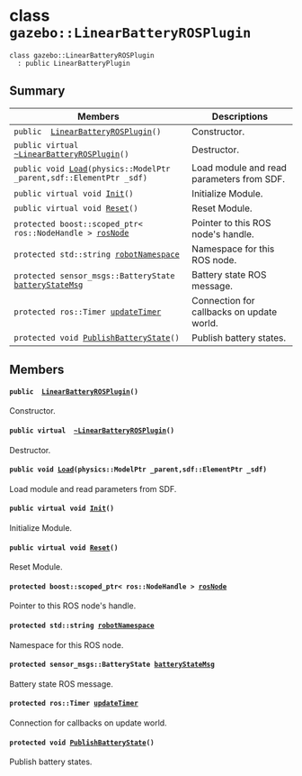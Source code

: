 # class `gazebo::LinearBatteryROSPlugin` 

```
class gazebo::LinearBatteryROSPlugin
  : public LinearBatteryPlugin
```  

## Summary

 Members                        | Descriptions                                
--------------------------------|---------------------------------------------
`public  `[`LinearBatteryROSPlugin`](#classgazebo_1_1_linear_battery_r_o_s_plugin_1aabebb4f5b17d524e9c3d74dd0cb1acdd)`()` | Constructor.
`public virtual  `[`~LinearBatteryROSPlugin`](#classgazebo_1_1_linear_battery_r_o_s_plugin_1a46c86524f2df0f027533d1806c32a47e)`()` | Destructor.
`public void `[`Load`](#classgazebo_1_1_linear_battery_r_o_s_plugin_1a224ee323f756ae606c9836493f1ff494)`(physics::ModelPtr _parent,sdf::ElementPtr _sdf)` | Load module and read parameters from SDF.
`public virtual void `[`Init`](#classgazebo_1_1_linear_battery_r_o_s_plugin_1aedd9b7053962837e687826e7e06ac249)`()` | Initialize Module.
`public virtual void `[`Reset`](#classgazebo_1_1_linear_battery_r_o_s_plugin_1a869ec61ac6792894bff98f7fc3b7fae0)`()` | Reset Module.
`protected boost::scoped_ptr< ros::NodeHandle > `[`rosNode`](#classgazebo_1_1_linear_battery_r_o_s_plugin_1ac079f1d2cb6edb06f4432c69f165a0a4) | Pointer to this ROS node's handle.
`protected std::string `[`robotNamespace`](#classgazebo_1_1_linear_battery_r_o_s_plugin_1ae9469d16486e6a1730d6ba881caef006) | Namespace for this ROS node.
`protected sensor_msgs::BatteryState `[`batteryStateMsg`](#classgazebo_1_1_linear_battery_r_o_s_plugin_1a44c22f944534c81519677c63c78c7701) | Battery state ROS message.
`protected ros::Timer `[`updateTimer`](#classgazebo_1_1_linear_battery_r_o_s_plugin_1ac1ba8a2811bbcf5f5700a2505f7a63d9) | Connection for callbacks on update world.
`protected void `[`PublishBatteryState`](#classgazebo_1_1_linear_battery_r_o_s_plugin_1af7dd1d4bd4f0b220d8c815bdb8e38679)`()` | Publish battery states.

## Members

#### `public  `[`LinearBatteryROSPlugin`](#classgazebo_1_1_linear_battery_r_o_s_plugin_1aabebb4f5b17d524e9c3d74dd0cb1acdd)`()` 

Constructor.

#### `public virtual  `[`~LinearBatteryROSPlugin`](#classgazebo_1_1_linear_battery_r_o_s_plugin_1a46c86524f2df0f027533d1806c32a47e)`()` 

Destructor.

#### `public void `[`Load`](#classgazebo_1_1_linear_battery_r_o_s_plugin_1a224ee323f756ae606c9836493f1ff494)`(physics::ModelPtr _parent,sdf::ElementPtr _sdf)` 

Load module and read parameters from SDF.

#### `public virtual void `[`Init`](#classgazebo_1_1_linear_battery_r_o_s_plugin_1aedd9b7053962837e687826e7e06ac249)`()` 

Initialize Module.

#### `public virtual void `[`Reset`](#classgazebo_1_1_linear_battery_r_o_s_plugin_1a869ec61ac6792894bff98f7fc3b7fae0)`()` 

Reset Module.

#### `protected boost::scoped_ptr< ros::NodeHandle > `[`rosNode`](#classgazebo_1_1_linear_battery_r_o_s_plugin_1ac079f1d2cb6edb06f4432c69f165a0a4) 

Pointer to this ROS node's handle.

#### `protected std::string `[`robotNamespace`](#classgazebo_1_1_linear_battery_r_o_s_plugin_1ae9469d16486e6a1730d6ba881caef006) 

Namespace for this ROS node.

#### `protected sensor_msgs::BatteryState `[`batteryStateMsg`](#classgazebo_1_1_linear_battery_r_o_s_plugin_1a44c22f944534c81519677c63c78c7701) 

Battery state ROS message.

#### `protected ros::Timer `[`updateTimer`](#classgazebo_1_1_linear_battery_r_o_s_plugin_1ac1ba8a2811bbcf5f5700a2505f7a63d9) 

Connection for callbacks on update world.

#### `protected void `[`PublishBatteryState`](#classgazebo_1_1_linear_battery_r_o_s_plugin_1af7dd1d4bd4f0b220d8c815bdb8e38679)`()` 

Publish battery states.

